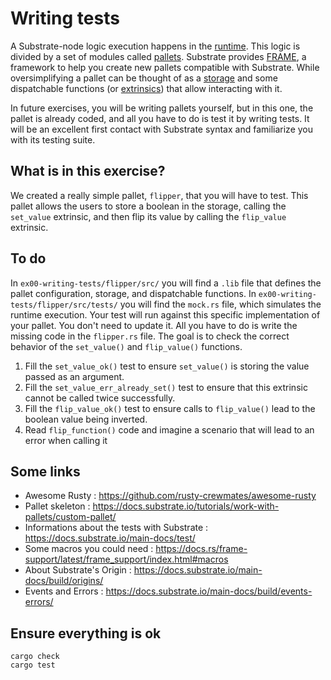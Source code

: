 # Writing tests

A Substrate-node logic execution happens in the [runtime](https://docs.substrate.io/main-docs/fundamentals/runtime-intro/). This logic is divided by a set of modules called [pallets](https://docs.substrate.io/main-docs/fundamentals/runtime-intro/#composing-a-runtime-with-pallets). Substrate provides [FRAME](https://docs.substrate.io/main-docs/fundamentals/runtime-intro/#frame), a framework to help you create new pallets compatible with Substrate. While oversimplifying a pallet can be thought of as a [storage](https://docs.substrate.io/main-docs/fundamentals/state-transitions-and-storage/) and some dispatchable functions (or [extrinsics](https://docs.substrate.io/main-docs/fundamentals/transaction-types/)) that allow interacting with it.

In future exercises, you will be writing pallets yourself, but in this one, the pallet is already coded, and all you have to do is test it by writing tests. It will be an excellent first contact with Substrate syntax and familiarize you with its testing suite.

## What is in this exercise?
We created a really simple pallet, `flipper`, that you will have to test.
This pallet allows the users to store a boolean in the storage, calling the `set_value` extrinsic, and then flip its value by calling the `flip_value` extrinsic.

## To do
In ```ex00-writing-tests/flipper/src/``` you will find a ```.lib``` file that defines the pallet configuration, storage, and dispatchable functions. 
In ```ex00-writing-tests/flipper/src/tests/``` you will find the ```mock.rs``` file, which simulates the runtime execution. Your test will run against this specific implementation of your pallet. You don't need to update it. All you have to do is write the missing code in the ```flipper.rs``` file. The goal is to check the correct behavior of the ```set_value()``` and ```flip_value()``` functions.
1. Fill the ```set_value_ok()``` test to ensure ```set_value()``` is storing the value passed as an argument.
2. Fill the ```set_value_err_already_set()``` test to ensure that this extrinsic cannot be called twice successfully.
3. Fill the ```flip_value_ok()``` test to ensure calls to ```flip_value()``` lead to the boolean value being inverted.
4. Read ```flip_function()``` code and imagine a scenario that will lead to an error when calling it

## Some links
* Awesome Rusty : https://github.com/rusty-crewmates/awesome-rusty
* Pallet skeleton : https://docs.substrate.io/tutorials/work-with-pallets/custom-pallet/
* Informations about the tests with Substrate : https://docs.substrate.io/main-docs/test/
* Some macros you could need : https://docs.rs/frame-support/latest/frame_support/index.html#macros
* About Substrate's Origin : https://docs.substrate.io/main-docs/build/origins/
* Events and Errors : https://docs.substrate.io/main-docs/build/events-errors/

## Ensure everything is ok
`cargo check`  
`cargo test`
